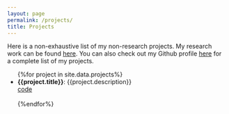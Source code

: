 ```yaml
---
layout: page
permalink: /projects/
title: Projects
---
```


Here is a non-exhaustive list of my non-research projects. My research work can be found <a href="/research">here</a>. You can also check out my Github profile <a href="">here</a> for a complete list of my projects.

<ul>
	{%for project in site.data.projects%}
	<li>
		<b>{{project.title}}</b>: {{project.description}}<br>
		<a href="{{project.url}}" target="_blank"><div class="color-button">code</div></a>
	</li><br>
	{%endfor%}
</ul>
